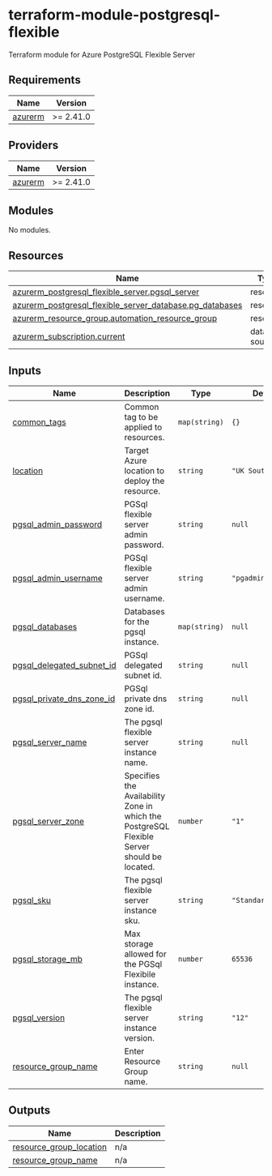 # terraform-module-postgresql-flexible
Terraform module for Azure PostgreSQL Flexible Server

## Requirements

| Name | Version |
|------|---------|
| <a name="requirement_azurerm"></a> [azurerm](#requirement\_azurerm) | >= 2.41.0 |

## Providers

| Name | Version |
|------|---------|
| <a name="provider_azurerm"></a> [azurerm](#provider\_azurerm) | >= 2.41.0 |

## Modules

No modules.

## Resources

| Name | Type |
|------|------|
| [azurerm_postgresql_flexible_server.pgsql_server](https://registry.terraform.io/providers/hashicorp/azurerm/latest/docs/resources/postgresql_flexible_server) | resource |
| [azurerm_postgresql_flexible_server_database.pg_databases](https://registry.terraform.io/providers/hashicorp/azurerm/latest/docs/resources/postgresql_flexible_server_database) | resource |
| [azurerm_resource_group.automation_resource_group](https://registry.terraform.io/providers/hashicorp/azurerm/latest/docs/resources/resource_group) | resource |
| [azurerm_subscription.current](https://registry.terraform.io/providers/hashicorp/azurerm/latest/docs/data-sources/subscription) | data source |

## Inputs

| Name | Description | Type | Default | Required |
|------|-------------|------|---------|:--------:|
| <a name="input_common_tags"></a> [common\_tags](#input\_common\_tags) | Common tag to be applied to resources. | `map(string)` | `{}` | no |
| <a name="input_location"></a> [location](#input\_location) | Target Azure location to deploy the resource. | `string` | `"UK South"` | no |
| <a name="input_pgsql_admin_password"></a> [pgsql\_admin\_password](#input\_pgsql\_admin\_password) | PGSql flexible server admin password. | `string` | `null` | no |
| <a name="input_pgsql_admin_username"></a> [pgsql\_admin\_username](#input\_pgsql\_admin\_username) | PGSql flexible server admin username. | `string` | `"pgadmin"` | no |
| <a name="input_pgsql_databases"></a> [pgsql\_databases](#input\_pgsql\_databases) | Databases for the pgsql instance. | `map(string)` | `null` | no |
| <a name="input_pgsql_delegated_subnet_id"></a> [pgsql\_delegated\_subnet\_id](#input\_pgsql\_delegated\_subnet\_id) | PGSql delegated subnet id. | `string` | `null` | no |
| <a name="input_pgsql_private_dns_zone_id"></a> [pgsql\_private\_dns\_zone\_id](#input\_pgsql\_private\_dns\_zone\_id) | PGSql private dns zone id. | `string` | `null` | no |
| <a name="input_pgsql_server_name"></a> [pgsql\_server\_name](#input\_pgsql\_server\_name) | The pgsql flexible server instance name. | `string` | `null` | no |
| <a name="input_pgsql_server_zone"></a> [pgsql\_server\_zone](#input\_pgsql\_server\_zone) | Specifies the Availability Zone in which the PostgreSQL Flexible Server should be located. | `number` | `"1"` | no |
| <a name="input_pgsql_sku"></a> [pgsql\_sku](#input\_pgsql\_sku) | The pgsql flexible server instance sku. | `string` | `"Standard_D2s_v3"` | no |
| <a name="input_pgsql_storage_mb"></a> [pgsql\_storage\_mb](#input\_pgsql\_storage\_mb) | Max storage allowed for the PGSql Flexibile instance. | `number` | `65536` | no |
| <a name="input_pgsql_version"></a> [pgsql\_version](#input\_pgsql\_version) | The pgsql flexible server instance version. | `string` | `"12"` | no |
| <a name="input_resource_group_name"></a> [resource\_group\_name](#input\_resource\_group\_name) | Enter Resource Group name. | `string` | `null` | no |

## Outputs

| Name | Description |
|------|-------------|
| <a name="output_resource_group_location"></a> [resource\_group\_location](#output\_resource\_group\_location) | n/a |
| <a name="output_resource_group_name"></a> [resource\_group\_name](#output\_resource\_group\_name) | n/a |
